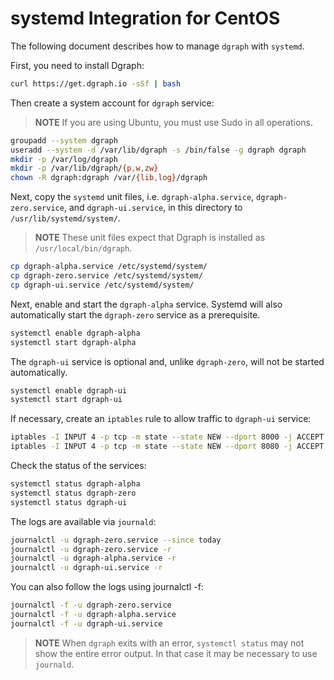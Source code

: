 # systemd Integration for CentOS

The following document describes how to manage `dgraph` with `systemd`.

First, you need to install Dgraph:

```Bash
curl https://get.dgraph.io -sSf | bash
```

Then create a system account for `dgraph` service:

> **NOTE** If you are using Ubuntu, you must use Sudo in all operations.

```Bash
groupadd --system dgraph
useradd --system -d /var/lib/dgraph -s /bin/false -g dgraph dgraph
mkdir -p /var/log/dgraph
mkdir -p /var/lib/dgraph/{p,w,zw}
chown -R dgraph:dgraph /var/{lib,log}/dgraph
```

Next, copy the `systemd` unit files, i.e. `dgraph-alpha.service`, `dgraph-zero.service`,
and `dgraph-ui.service`, in this directory to `/usr/lib/systemd/system/`.

> **NOTE** These unit files expect that Dgraph is installed as `/usr/local/bin/dgraph`.

```Bash
cp dgraph-alpha.service /etc/systemd/system/
cp dgraph-zero.service /etc/systemd/system/
cp dgraph-ui.service /etc/systemd/system/
```

Next, enable and start the `dgraph-alpha` service. Systemd will also automatically start the
`dgraph-zero` service as a prerequisite.

```Bash
systemctl enable dgraph-alpha
systemctl start dgraph-alpha
```

The `dgraph-ui` service is optional and, unlike `dgraph-zero`, will not be started
automatically.

```Bash
systemctl enable dgraph-ui
systemctl start dgraph-ui
```

If necessary, create an `iptables` rule to allow traffic to `dgraph-ui` service:

```Bash
iptables -I INPUT 4 -p tcp -m state --state NEW --dport 8000 -j ACCEPT
iptables -I INPUT 4 -p tcp -m state --state NEW --dport 8080 -j ACCEPT
```

Check the status of the services:

```Bash
systemctl status dgraph-alpha
systemctl status dgraph-zero
systemctl status dgraph-ui
```

The logs are available via `journald`:

```Bash
journalctl -u dgraph-zero.service --since today
journalctl -u dgraph-zero.service -r
journalctl -u dgraph-alpha.service -r
journalctl -u dgraph-ui.service -r
```

You can also follow the logs using journalctl -f:

```Bash
journalctl -f -u dgraph-zero.service
journalctl -f -u dgraph-alpha.service
journalctl -f -u dgraph-ui.service
```

> **NOTE** When `dgraph` exits with an error, `systemctl status` may not show the entire error
> output. In that case it may be necessary to use `journald`.
